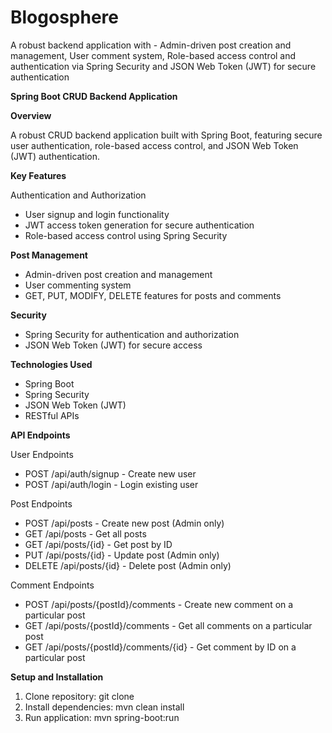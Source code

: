 # Blogosphere
A robust backend application with - Admin-driven post creation and management, User comment system, Role-based access control and authentication via Spring Security and JSON Web Token (JWT) for secure authentication

**Spring Boot CRUD Backend Application**

**Overview**

A robust CRUD backend application built with Spring Boot, featuring secure user authentication, role-based access control, and JSON Web Token (JWT) authentication.


**Key Features**

Authentication and Authorization

- User signup and login functionality
- JWT access token generation for secure authentication
- Role-based access control using Spring Security

**Post Management**

- Admin-driven post creation and management
- User commenting system
- GET, PUT, MODIFY, DELETE features for posts and comments

**Security**

- Spring Security for authentication and authorization
- JSON Web Token (JWT) for secure access

**Technologies Used**

- Spring Boot
- Spring Security
- JSON Web Token (JWT)
- RESTful APIs


**API Endpoints**

User Endpoints

- POST /api/auth/signup - Create new user
- POST /api/auth/login - Login existing user

Post Endpoints

- POST /api/posts - Create new post (Admin only)
- GET /api/posts - Get all posts
- GET /api/posts/{id} - Get post by ID
- PUT /api/posts/{id} - Update post (Admin only)
- DELETE /api/posts/{id} - Delete post (Admin only)

Comment Endpoints

- POST /api/posts/{postId}/comments - Create new comment on a particular post
- GET /api/posts/{postId}/comments - Get all comments on a particular post
- GET /api/posts/{postId}/comments/{id} - Get comment by ID on a particular post


**Setup and Installation**

1. Clone repository: git clone
2. Install dependencies: mvn clean install
3. Run application: mvn spring-boot:run 
